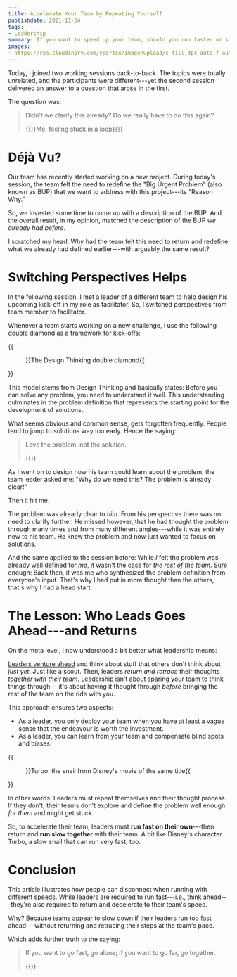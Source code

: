```yaml
---
title: Accelerate Your Team by Repeating Yourself
publishdate: 2021-11-04
tags:
- Leadership
summary: If you want to speed up your team, should you run faster or slower as their leader? Today, I found one answer.
images:
- https://res.cloudinary.com/ypertex/image/upload/c_fill,dpr_auto,f_auto,g_auto,h_630,q_auto,w_1200/5374d06b-ac10-48a2-bee0-27c3efa0fe38
---
```


Today, I joined two working sessions back-to-back. The topics were totally unrelated, and the participants were different---yet the second session delivered an answer to a question that arose in the first.

The question was:

> Didn't we clarify this already? Do we really have to do this again?
>
> {{<attribution>}}Me, feeling stuck in a loop{{</attribution>}}

# Déjà Vu?

Our team has recently started working on a new project. During today's session, the team felt the need to redefine the "Big Urgent Problem" (also known as BUP) that we want to address with this project---its "Reason Why."

So, we invested some time to come up with a description of the BUP. And the overall result, in my opinion, matched the description of the BUP *we already had before*.

I scratched my head. Why had the team felt this need to return and redefine what we already had defined earlier---with arguably the same result?

# Switching Perspectives Helps

In the following session, I met a leader of a different team to help design his upcoming kick-off in my role as facilitator. So, I switched perspectives from team member to facilitator.

Whenever a team starts working on a new challenge, I use the following double diamond as a framework for kick-offs:

{{<figure src="5ed2799f-4aa6-440b-b7dd-942a76ca6d31" transformation="full">}}The Design Thinking double diamond{{</figure>}}

This model stems from Design Thinking and basically states: Before you can solve any problem, you need to understand it well. This understanding culminates in the problem definition that represents the starting point for the development of solutions.

What seems obvious and common sense, gets forgotten frequently. People tend to jump to solutions way too early. Hence the saying:

> Love the problem, not the solution.
>
> {{<attribution cite="[Ash Maurya](https://blog.leanstack.com/love-the-problem-not-your-solution/)" />}}

As I went on to design how his team could learn about the problem, the team leader asked me: "Why do we need this? The problem is already clear!"

Then it hit me.

The problem was already clear to *him*. From his perspective there was no need to clarify further. He missed however, that he had thought the problem through many times and from many different angles---while it was entirely new to his team. He knew the problem and now just wanted to focus on solutions.

And the same applied to the session before: While *I* felt the problem was already well defined for *me*, it wasn't the case for *the rest of the team*. Sure enough: Back then, it was me who synthesized the problem definition from everyone's input. That's why I had put in more thought than the others, that's why I had a head start.

# The Lesson: Who Leads Goes Ahead---and Returns

On the meta level, I now understood a bit better what leadership means:

[Leaders venture ahead](/articles/visualization-of-leadership/) and think about stuff that others don't think about *just yet*. Just like a scout. Then, leaders *return and retrace* their thoughts *together with their team*. Leadership isn't about sparing your team to think things through---it's about having it thought through *before* bringing the rest of the team on the ride with you.

This approach ensures two aspects:
* As a leader, you only deploy your team when you have at least a vague sense that the endeavour is worth the investment.
* As a leader, you can learn from your team and compensate blind spots and biases.

{{<figure src="5374d06b-ac10-48a2-bee0-27c3efa0fe38" cite="[Wallpaper Flare](https://www.wallpaperflare.com/turbo-turbo-movie-disney-character-wallpaper-mnkql)">}}Turbo, the snail from Disney's movie of the same title{{</figure>}}

In other words: Leaders must repeat themselves and their thought process. If they don't, their teams don't explore and define the problem well enough *for them* and might get stuck.

So, to accelerate their team, leaders must **run fast on their own**---then return and **run slow together** with their team. A bit like Disney's character Turbo, a slow snail that can run very fast, too.

# Conclusion

This article illustrates how people can disconnect when running with different speeds. While leaders are required to run fast---i.e., think ahead---they're also required to return and decelerate to their team's speed.

Why? Because teams appear to slow down if their leaders run too fast ahead---without returning and retracing their steps at the team's pace.

Which adds further truth to the saying:

> If you want to go fast, go alone; if you want to go far, go together.
>
> {{<attribution cite="[Source unclear](https://andrewwhitby.com/2020/12/25/if-you-want-to-go-fast/)" />}}
